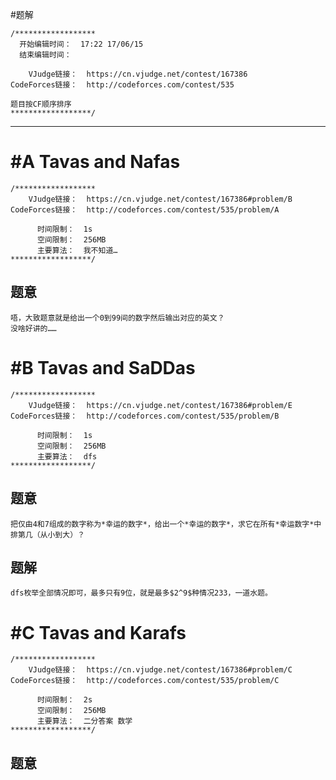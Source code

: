 #题解
```
/******************
  开始编辑时间：  17:22 17/06/15
  结束编辑时间：  

    VJudge链接：  https://cn.vjudge.net/contest/167386
CodeForces链接：  http://codeforces.com/contest/535

题目按CF顺序排序
******************/
```

***

# #A Tavas and Nafas
```
/******************
    VJudge链接：  https://cn.vjudge.net/contest/167386#problem/B
CodeForces链接：  http://codeforces.com/contest/535/problem/A

      时间限制：  1s
      空间限制：  256MB
      主要算法：  我不知道…
******************/
```
## 题意
    唔，大致题意就是给出一个0到99间的数字然后输出对应的英文？
    没啥好讲的……

# #B Tavas and SaDDas
```
/******************
    VJudge链接：  https://cn.vjudge.net/contest/167386#problem/E
CodeForces链接：  http://codeforces.com/contest/535/problem/B

      时间限制：  1s
      空间限制：  256MB
      主要算法：  dfs
******************/
```
## 题意
    把仅由4和7组成的数字称为*幸运的数字*，给出一个*幸运的数字*，求它在所有*幸运数字*中排第几（从小到大）？
## 题解
    dfs枚举全部情况即可，最多只有9位，就是最多$2^9$种情况233，一道水题。

# #C Tavas and Karafs
```
/******************
    VJudge链接：  https://cn.vjudge.net/contest/167386#problem/C
CodeForces链接：  http://codeforces.com/contest/535/problem/C

      时间限制：  2s
      空间限制：  256MB
      主要算法：  二分答案 数学
******************/
```
## 题意
    